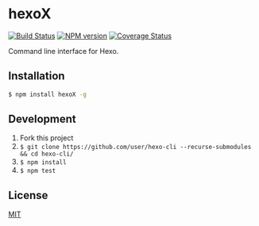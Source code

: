 # hexoX

[![Build Status](https://github.com/hexojs/hexo-cli/actions/workflows/tester.yml/badge.svg)](https://github.com/hexojs/hexo-cli/actions/workflows/tester.yml)
[![NPM version](https://badge.fury.io/js/hexo-cli.svg)](https://www.npmjs.com/package/hexo-cli)
[![Coverage Status](https://coveralls.io/repos/hexojs/hexo-cli/badge.svg?branch=master)](https://coveralls.io/r/hexojs/hexo-cli?branch=master)

Command line interface for Hexo.

## Installation

``` bash
$ npm install hexoX -g
```

## Development

1. Fork this project
2. `$ git clone https://github.com/user/hexo-cli --recurse-submodules && cd hexo-cli/`
3. `$ npm install`
4. `$ npm test`

## License

[MIT](LICENSE)
